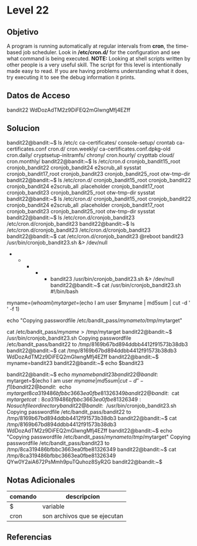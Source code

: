 # Level 22
## Objetivo
A program is running automatically at regular intervals from **cron**, the time-based job scheduler. Look in **/etc/cron.d/** for the configuration and see what command is being executed.
**NOTE:** Looking at shell scripts written by other people is a very useful skill. The script for this level is intentionally made easy to read. If you are having problems understanding what it does, try executing it to see the debug information it prints.
## Datos de Acceso
bandit22
WdDozAdTM2z9DiFEQ2mGlwngMfj4EZff
## Solucion
bandit22@bandit:~$ ls /etc/c
ca-certificates/               console-setup/                 crontab
ca-certificates.conf           cron.d/                        cron.weekly/
ca-certificates.conf.dpkg-old  cron.daily/                    cryptsetup-initramfs/
chrony/                        cron.hourly/                   crypttab
cloud/                         cron.monthly/
bandit22@bandit:~$ ls /etc/cron.d
cronjob_bandit15_root  cronjob_bandit22  cronjob_bandit24       e2scrub_all  sysstat
cronjob_bandit17_root  cronjob_bandit23  cronjob_bandit25_root  otw-tmp-dir
bandit22@bandit:~$ ls /etc/cron.d/
cronjob_bandit15_root  cronjob_bandit22       cronjob_bandit24       e2scrub_all            .placeholder
cronjob_bandit17_root  cronjob_bandit23       cronjob_bandit25_root  otw-tmp-dir            sysstat
bandit22@bandit:~$ ls /etc/cron.d/
cronjob_bandit15_root  cronjob_bandit22       cronjob_bandit24       e2scrub_all            .placeholder
cronjob_bandit17_root  cronjob_bandit23       cronjob_bandit25_root  otw-tmp-dir            sysstat
bandit22@bandit:~$ ls /etc/cron.d/cronjob_bandit23
/etc/cron.d/cronjob_bandit23
bandit22@bandit:~$ ls /etc/cron.d/cronjob_bandit23
/etc/cron.d/cronjob_bandit23
bandit22@bandit:~$ cat /etc/cron.d/cronjob_bandit23
@reboot bandit23 /usr/bin/cronjob_bandit23.sh  &> /dev/null
* * * * * bandit23 /usr/bin/cronjob_bandit23.sh  &> /dev/null
bandit22@bandit:~$ cat /usr/bin/cronjob_bandit23.sh
#!/bin/bash

myname=$(whoami)
mytarget=$(echo I am user $myname | md5sum | cut -d ' ' -f 1)

echo "Copying passwordfile /etc/bandit_pass/$myname to /tmp/$mytarget"

cat /etc/bandit_pass/$myname > /tmp/$mytarget
bandit22@bandit:~$ /usr/bin/cronjob_bandit23.sh
Copying passwordfile /etc/bandit_pass/bandit22 to /tmp/8169b67bd894ddbb4412f91573b38db3
bandit22@bandit:~$ cat /tmp/8169b67bd894ddbb4412f91573b38db3
WdDozAdTM2z9DiFEQ2mGlwngMfj4EZff
bandit22@bandit:~$ myname=bandit23
bandit22@bandit:~$ echo $bandit23

bandit22@bandit:~$ echo $myname
bandit23
bandit22@bandit:~$ mytarget=$(echo I am user $myname | md5sum | cut -d ' ' -f 1)
bandit22@bandit:~$ echo $mytarget
8ca319486bfbbc3663ea0fbe81326349
bandit22@bandit:~$ cat $mytarget
cat: 8ca319486bfbbc3663ea0fbe81326349: No such file or directory
bandit22@bandit:~$ /usr/bin/cronjob_bandit23.sh
Copying passwordfile /etc/bandit_pass/bandit22 to /tmp/8169b67bd894ddbb4412f91573b38db3
bandit22@bandit:~$ cat /tmp/8169b67bd894ddbb4412f91573b38db3
WdDozAdTM2z9DiFEQ2mGlwngMfj4EZff
bandit22@bandit:~$ echo "Copying passwordfile /etc/bandit_pass/$myname to /tmp/$mytarget"
Copying passwordfile /etc/bandit_pass/bandit23 to /tmp/8ca319486bfbbc3663ea0fbe81326349
bandit22@bandit:~$ cat /tmp/8ca319486bfbbc3663ea0fbe81326349
QYw0Y2aiA672PsMmh9puTQuhoz8SyR2G
bandit22@bandit:~$
## Notas Adicionales
|comando|descripcion|
|-------|-----------|
|$|variable|
|cron|son archivos que se ejecutan|
## Referencias
